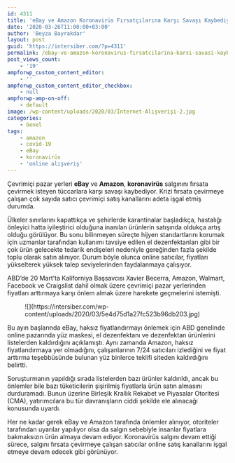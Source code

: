 ```yaml
---
id: 4311
title: 'eBay ve Amazon Koronavirüs Fırsatçılarına Karşı Savaşı Kaybediyor'
date: '2020-03-26T11:00:00+03:00'
author: 'Beyza Bayrakdar'
layout: post
guid: 'https://intersiber.com/?p=4311'
permalink: /ebay-ve-amazon-koronavirus-firsatcilarina-karsi-savasi-kaybediyor/
post_views_count:
    - '19'
ampforwp_custom_content_editor:
    - ''
ampforwp_custom_content_editor_checkbox:
    - null
ampforwp-amp-on-off:
    - default
image: /wp-content/uploads/2020/03/İnternet-Alışverişi-2.jpg
categories:
    - Genel
tags:
    - amazon
    - covid-19
    - eBay
    - koronavirüs
    - 'online alışveriş'
---
```


Çevrimiçi pazar yerleri **eBay** ve **Amazon**, **koronavirüs** salgınını fırsata çevirmek isteyen tüccarlara karşı savaşı kaybediyor. Krizi fırsata çevirmeye çalışan çok sayıda satıcı çevrimiçi satış kanallarını adeta işgal etmiş durumda.

Ülkeler sınırlarını kapattıkça ve şehirlerde karantinalar başladıkça, hastalığı önleyici hatta iyileştirici olduğuna inanılan ürünlerin satışında oldukça artış olduğu görülüyor. Bu sonu bilinmeyen süreçte hijyen standartlarını korumak için uzmanlar tarafından kullanımı tavsiye edilen el dezenfektanları gibi bir çok ürün gelecekte tedarik endişeleri nedeniyle gereğinden fazla şekilde toplu olarak satın alınıyor. Durum böyle olunca online satıcılar, fiyatları yükselterek yüksek talep seviyelerinden faydalanmaya çalışıyor.

ABD’de 20 Mart’ta Kaliforniya Başsavcısı Xavier Becerra, Amazon, Walmart, Facebook ve Craigslist dahil olmak üzere çevrimiçi pazar yerlerinden fiyatları arttırmaya karşı önlem almak üzere harekete geçmelerini istemişti.

<figure class="wp-block-image size-full">![](https://intersiber.com/wp-content/uploads/2020/03/5e4d75d1a27fc523b96db203.jpg)</figure>Bu ayın başlarında eBay, haksız fiyatlandırmayı önlemek için ABD genelinde online pazarında yüz maskesi, el dezenfektanı ve dezenfektan ürünlerini listelerden kaldırdığını açıklamıştı. Aynı zamanda Amazon, haksız fiyatlandırmaya yer olmadığını, çalışanlarının 7/24 satıcıları izlediğini ve fiyat arttırma teşebbüsünde bulunan yüz binlerce teklifi siteden kaldırdığını belirtti.

Soruşturmanın yapıldığı sırada listelerden bazı ürünler kaldırıldı, ancak bu önlemler bile bazı tüketicilerin şişirilmiş fiyatlarla ürün satın almasını durduramadı. Bunun üzerine Birleşik Krallık Rekabet ve Piyasalar Otoritesi (CMA), yatırımcılara bu tür davranışların ciddi şekilde ele alınacağı konusunda uyardı.

Her ne kadar gerek eBay ve Amazon tarafında önlemler alınıyor, otoriteler tarafından uyarılar yapılıyor olsa da salgın sebebiyle insanlar fiyatlara bakmaksızın ürün almaya devam ediyor. Koronavirüs salgını devam ettiği sürece, salgını fırsata çevirmeye çalışan satıcılar online satış kanallarını işgal etmeye devam edecek gibi görünüyor.